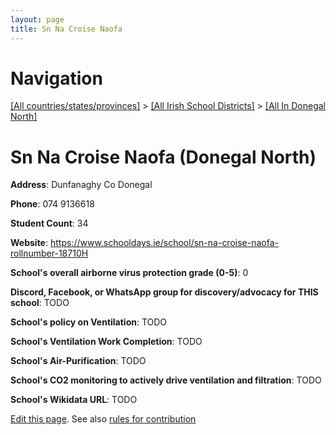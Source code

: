 ```yaml
---
layout: page
title: Sn Na Croise Naofa
---
```

# Navigation

[[All countries/states/provinces]](../../..) > [[All Irish School Districts]](../..) > [[All In Donegal North]](..)

# Sn Na Croise Naofa (Donegal North)

**Address**: Dunfanaghy Co Donegal

**Phone**: 074 9136618

**Student Count**: 34

**Website**: <https://www.schooldays.ie/school/sn-na-croise-naofa-rollnumber-18710H>

**School's overall airborne virus protection grade (0-5)**: 0

**Discord, Facebook, or WhatsApp group for discovery/advocacy for THIS school**: TODO

**School's policy on Ventilation**: TODO

**School's Ventilation Work Completion**: TODO

**School's Air-Purification**: TODO

**School's CO2 monitoring to actively drive ventilation and filtration**: TODO

**School's Wikidata URL**: TODO


[Edit this page](https://github.com/ventilate-schools/Ireland/edit/main/./Donegal_North/Sn_Na_Croise_Naofa.md). See also [rules for contribution](../../../contribution-rules/)
